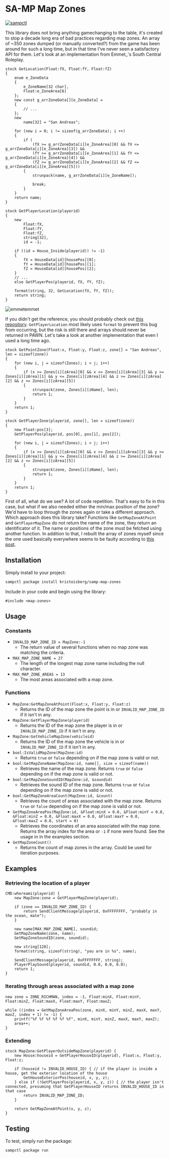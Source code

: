 # SA-MP Map Zones

[![sampctl](https://shields.southcla.ws/badge/sampctl-samp--map--zones-2f2f2f.svg?style=for-the-badge)](https://github.com/kristoisberg/samp-map-zones)

This library does not bring anything gamechanging to the table, it's created to
stop a decade long era of bad practices regarding map zones. An array of ~350
zones dumped (or manually converted?) from the game has been around for such a
long time, but in that time I've never seen a satisfactory API for them. Let's
look at an implementation from Emmet\_'s South Central Roleplay.

```pawn
stock GetLocation(Float:fX, Float:fY, Float:fZ)
{
    enum e_ZoneData
    {
        e_ZoneName[32 char],
        Float:e_ZoneArea[6]
    };
    new const g_arrZoneData[][e_ZoneData] =
    {
        // ...
    };
    new
        name[32] = "San Andreas";

    for (new i = 0; i != sizeof(g_arrZoneData); i ++)
    {
        if (
            (fX >= g_arrZoneData[i][e_ZoneArea][0] && fX <= g_arrZoneData[i][e_ZoneArea][3]) &&
            (fY >= g_arrZoneData[i][e_ZoneArea][1] && fY <= g_arrZoneData[i][e_ZoneArea][4]) &&
            (fZ >= g_arrZoneData[i][e_ZoneArea][2] && fZ <= g_arrZoneData[i][e_ZoneArea][5]))
        {
            strunpack(name, g_arrZoneData[i][e_ZoneName]);

            break;
        }
    }
    return name;
}

stock GetPlayerLocation(playerid)
{
    new
        Float:fX,
        Float:fY,
        Float:fZ,
        string[32],
        id = -1;

    if ((id = House_Inside(playerid)) != -1)
    {
        fX = HouseData[id][housePos][0];
        fY = HouseData[id][housePos][1];
        fZ = HouseData[id][housePos][2];
    }
    // ...
    else GetPlayerPos(playerid, fX, fY, fZ);

    format(string, 32, GetLocation(fX, fY, fZ));
    return string;
}
```

![emmetemmet](https://i.imgur.com/cyUdlu4.png "Emmet Emmet")

If you didn't get the reference, you should probably check out
[this repository](https://github.com/sampctl/pawn-array-return-bug).
`GetPlayerLocation` most likely uses `format` to prevent this bug from
occurring, but the risk is still there and arrays should never be returned in
PAWN. Let's take a look at another implementation that even I used a long time
ago.

```pawn
stock GetPointZone(Float:x, Float:y, Float:z, zone[] = "San Andreas", len = sizeof(zone))
{
    for (new i, j = sizeof(Zones); i < j; i++)
    {
        if (x >= Zones[i][zArea][0] && x <= Zones[i][zArea][3] && y >= Zones[i][zArea][1] && y <= Zones[i][zArea][4] && z >= Zones[i][zArea][2] && z <= Zones[i][zArea][5])
        {
            strunpack(zone, Zones[i][zName], len);
            return 1;
        }
    }
    return 1;
}

stock GetPlayerZone(playerid, zone[], len = sizeof(zone))
{
    new Float:pos[3];
    GetPlayerPos(playerid, pos[0], pos[1], pos[2]);

    for (new i, j = sizeof(Zones); i < j; i++)
    {
        if (x >= Zones[i][zArea][0] && x <= Zones[i][zArea][3] && y >= Zones[i][zArea][1] && y <= Zones[i][zArea][4] && z >= Zones[i][zArea][2] && z <= Zones[i][zArea][5])
        {
            strunpack(zone, Zones[i][zName], len);
            return 1;
        }
    }
    return 1;
}
```

First of all, what do we see? A lot of code repetition. That's easy to fix in
this case, but what if we also needed either the min/max position of the zone?
We'd have to loop through the zones again or take a different approach. Which
approach does this library take? Functions like `GetMapZoneAtPoint` and
`GetPlayerMapZone` do not return the name of the zone, they return an
identificator of it. The name or positions of the zone must be fetched using
another function. In addition to that, I rebuilt the array of zones myself since
the one used basically everywhere seems to be faulty according to
[this post](https://forum.sa-mp.com/showpost.php?p=4050745&postcount=7).

## Installation

Simply install to your project:

```bash
sampctl package install kristoisberg/samp-map-zones
```

Include in your code and begin using the library:

```pawn
#include <map-zones>
```

## Usage

### Constants

- `INVALID_MAP_ZONE_ID = MapZone:-1`
  - The return value of several functions when no map zone was matching the
    criteria.
- `MAX_MAP_ZONE_NAME = 27`
  - The length of the longest map zone name including the null character.
- `MAX_MAP_ZONE_AREAS = 13`
  - The most areas associated with a map zone.

### Functions

- `MapZone:GetMapZoneAtPoint(Float:x, Float:y, Float:z)`
  - Returns the ID of the map zone the point is in or `INVALID_MAP_ZONE_ID` if
    it isn't in any.
- `MapZone:GetPlayerMapZone(playerid)`
  - Returns the ID of the map zone the player is in or `INVALID_MAP_ZONE_ID` if
    it isn't in any.
- `MapZone:GetVehicleMapZone(vehicleid)`
  - Returns the ID of the map zone the vehicle is in or `INVALID_MAP_ZONE_ID` if
    it isn't in any.
- `bool:IsValidMapZone(MapZone:id)`
  - Returns `true` or `false` depending on if the map zone is valid or not.
- `bool:GetMapZoneName(MapZone:id, name[], size = sizeof(name))`
  - Retrieves the name of the map zone. Returns `true` or `false` depending on
    if the map zone is valid or not.
- `bool:GetMapZoneSoundID(MapZone:id, &soundid)`
  - Retrieves the sound ID of the map zone. Returns `true` or `false` depending 
    on if the map zone is valid or not.
- `bool:GetMapZoneAreaCount(MapZone:id, &count)`
  - Retrieves the count of areas associated with the map zone. Returns `true` or 
    `false` depending on if the map zone is valid or not.
- `GetMapZoneAreaPos(MapZone:id, &Float:minX = 0.0, &Float:minY = 0.0, &Float:minZ = 0.0, &Float:maxX = 0.0, &Float:maxY = 0.0, &Float:maxZ = 0.0, start = 0)`
  - Retrieves the coordinates of an area associated with the map zone. Returns 
    the array index for the area or `-1` if none were found. See the usage in 
    in the examples section.
- `GetMapZoneCount()`
  - Returns the count of map zones in the array. Could be used for iteration
    purposes.

## Examples

### Retrieving the location of a player

```pawn
CMD:whereami(playerid) {
    new MapZone:zone = GetPlayerMapZone(playerid);

    if (zone == INVALID_MAP_ZONE_ID) {
        return SendClientMessage(playerid, 0xFFFFFFFF, "probably in the ocean, mate");
    }

    new name[MAX_MAP_ZONE_NAME], soundid;
    GetMapZoneName(zone, name);
    GetMapZoneSoundID(zone, soundid);

    new string[128];
    format(string, sizeof(string), "you are in %s", name);

    SendClientMessage(playerid, 0xFFFFFFFF, string);
    PlayerPlaySound(playerid, soundid, 0.0, 0.0, 0.0);
    return 1;
}
```

### Iterating through areas associated with a map zone

```pawn
new zone = ZONE_RICHMAN, index = -1, Float:minX, Float:minY, Float:minZ, Float:maxX, Float:maxY, Float:maxZ;

while ((index = GetMapZoneAreaPos(zone, minX, minY, minZ, maxX, maxY, maxZ, index + 1) != -1) {
    printf("%f %f %f %f %f %f", minX, minY, minZ, maxX, maxY, maxZ);
    area++;
}
```

### Extending

```pawn
stock MapZone:GetPlayerOutsideMapZone(playerid) {
    new House:houseid = GetPlayerHouseID(playerid), Float:x, Float:y, Float:z;

    if (houseid != INVALID_HOUSE_ID) { // if the player is inside a house, get the exterior location of the house
        GetHouseExteriorPos(houseid, x, y, z);
    } else if (!GetPlayerPos(playerid, x, y, z)) { // the player isn't connected, presuming that GetPlayerHouseID returns INVALID_HOUSE_ID in that case 
        return INVALID_MAP_ZONE_ID;
    }

    return GetMapZoneAtPoint(x, y, z);
}
```

## Testing

To test, simply run the package:

```bash
sampctl package run
```

